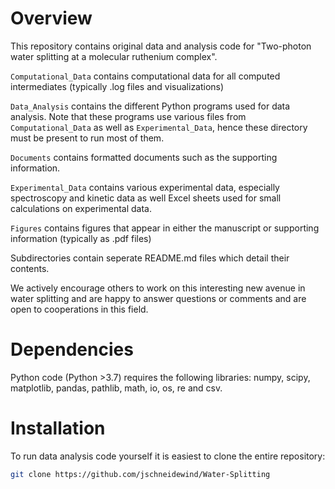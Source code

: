 # Overview

This repository contains original data and analysis code for "Two-photon water splitting at a molecular ruthenium complex".

`Computational_Data` contains computational data for all computed intermediates (typically .log files and visualizations)

`Data_Analysis` contains the different Python programs used for data analysis. Note that these programs use various files from `Computational_Data` as well as `Experimental_Data`, hence these directory must be present to run most of them.

`Documents` contains formatted documents such as the supporting information.

`Experimental_Data` contains various experimental data, especially spectroscopy and kinetic data as well Excel sheets used for small calculations on experimental data.

`Figures` contains figures that appear in either the manuscript or supporting information (typically as .pdf files)

Subdirectories contain seperate README.md files which detail their contents.

We actively encourage others to work on this interesting new avenue in water splitting and are happy to answer questions or comments and are open to cooperations in this field.

# Dependencies

Python code (Python >3.7) requires the following libraries: numpy, scipy, matplotlib, pandas, pathlib, math, io, os, re and csv.

# Installation

To run data analysis code yourself it is easiest to clone the entire repository:

```bash
git clone https://github.com/jschneidewind/Water-Splitting
```


